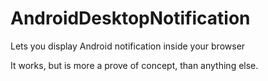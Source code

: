 # AndroidDesktopNotification
Lets you display Android notification inside your browser

It works, but is more a prove of concept, than anything else.
